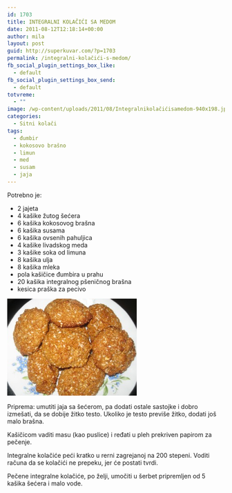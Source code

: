 ```yaml
---
id: 1703
title: INTEGRALNI KOLAČIĆI SA MEDOM
date: 2011-08-12T12:18:14+00:00
author: mila
layout: post
guid: http://superkuvar.com/?p=1703
permalink: /integralni-kolačići-s-medom/
fb_social_plugin_settings_box_like:
  - default
fb_social_plugin_settings_box_send:
  - default
totvreme:
  - ""
image: /wp-content/uploads/2011/08/Integralnikolačićisamedom-940x198.jpg
categories:
  - Sitni kolači
tags:
  - đumbir
  - kokosovo brašno
  - limun
  - med
  - susam
  - jaja
---
```

Potrebno je:

  * 2 jajeta
  * 4 kašike žutog šećera
  * 6 kašika kokosovog brašna
  * 6 kašika susama
  * 6 kašika ovsenih pahuljica
  * 4 kašike livadskog meda
  * 3 kašike soka od limuna
  * 8 kašika ulja
  * 8 kašika mleka
  * pola kašičice đumbira u prahu
  * 20 kašika integralnog pšeničnog brašna
  * kesica praška za pecivo

<img class="alignnone size-medium wp-image-5465" src="/wp-content/uploads/2011/08/Integralnikolačićisamedom-300x225.jpg" alt="Integralnikolačićisamedom" width="300" height="225" /> 

Priprema: umutiti jaja sa šećerom, pa dodati ostale sastojke i dobro izmešati, da se dobije žitko testo. Ukoliko je testo previše žitko, dodati još malo brašna.

Kašičicom vaditi masu (kao puslice) i ređati u pleh prekriven papirom za pečenje.

Integralne kolačiće peći kratko u rerni zagrejanoj na 200 stepeni. Voditi računa da se kolačići ne prepeku, jer će postati tvrdi.

Pečene integralne kolačiće, po želji, umočiti u šerbet pripremljen od 5 kašika šećera i malo vode.